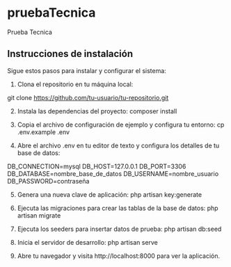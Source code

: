# pruebaTecnica
Prueba Tecnica

## Instrucciones de instalación

Sigue estos pasos para instalar y configurar el sistema:

1. Clona el repositorio en tu máquina local:

git clone https://github.com/tu-usuario/tu-repositorio.git

2. Instala las dependencias del proyecto:
composer install

3. Copia el archivo de configuración de ejemplo y configura tu entorno:
cp .env.example .env

4. Abre el archivo .env en tu editor de texto y configura los detalles de tu base de datos:

DB_CONNECTION=mysql
DB_HOST=127.0.0.1
DB_PORT=3306
DB_DATABASE=nombre_base_de_datos
DB_USERNAME=nombre_usuario
DB_PASSWORD=contraseña

5. Genera una nueva clave de aplicación:
php artisan key:generate

7. Ejecuta las migraciones para crear las tablas de la base de datos:
php artisan migrate

8. Ejecuta los seeders para insertar datos de prueba:
php artisan db:seed

9. Inicia el servidor de desarrollo:
php artisan serve

10. Abre tu navegador y visita http://localhost:8000 para ver la aplicación.
